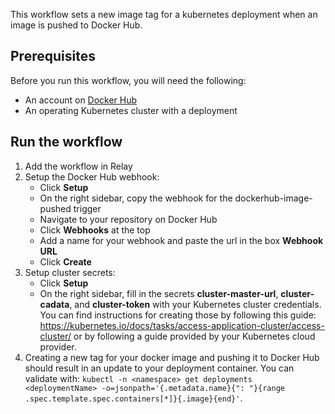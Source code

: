 This workflow sets a new image tag for a kubernetes deployment when an image is
pushed to Docker Hub.

## Prerequisites

Before you run this workflow, you will need the following:
- An account on [Docker Hub](https://hub.docker.com/)
- An operating Kubernetes cluster with a deployment

## Run the workflow

1. Add the workflow in Relay
2. Setup the Docker Hub webhook:
    - Click **Setup**
    - On the right sidebar, copy the webhook for the dockerhub-image-pushed trigger
    - Navigate to your repository on Docker Hub
    - Click **Webhooks** at the top
    - Add a name for your webhook and paste the url in the box **Webhook URL**
    - Click **Create**
3. Setup cluster secrets:
    - Click **Setup**
    - On the right sidebar, fill in the secrets **cluster-master-url**,
      **cluster-cadata**, and **cluster-token** with your Kubernetes cluster
      credentials. You can find instructions for creating those by following
      this guide:
      https://kubernetes.io/docs/tasks/access-application-cluster/access-cluster/
      or by following a guide provided by your Kubernetes cloud provider.
4. Creating a new tag for your docker image and pushing it to Docker Hub should
   result in an update to your deployment container. You can validate with:
   `kubectl -n <namespace> get deployments <deploymentName> -o=jsonpath='{.metadata.name}{": "}{range .spec.template.spec.containers[*]}{.image}{end}'`.
